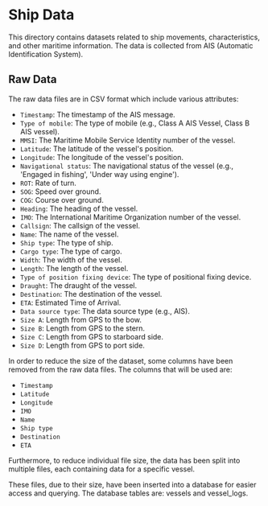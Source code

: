 # Ship Data
This directory contains datasets related to ship movements, characteristics, and other maritime information. The data is collected from AIS (Automatic Identification System).
## Raw Data
The raw data files are in CSV format which include various attributes:
- `Timestamp`: The timestamp of the AIS message.
- `Type of mobile`: The type of mobile (e.g., Class A AIS Vessel, Class B AIS vessel).
- `MMSI`: The Maritime Mobile Service Identity number of the vessel.
- `Latitude`: The latitude of the vessel's position.
- `Longitude`: The longitude of the vessel's position.
- `Navigational status`: The navigational status of the vessel (e.g., 'Engaged in fishing', 'Under way using engine').
- `ROT`: Rate of turn.
- `SOG`: Speed over ground.
- `COG`: Course over ground.
- `Heading`: The heading of the vessel.
- `IMO`: The International Maritime Organization number of the vessel.
- `Callsign`: The callsign of the vessel.
- `Name`: The name of the vessel.
- `Ship type`: The type of ship.
- `Cargo type`: The type of cargo.
- `Width`: The width of the vessel.
- `Length`: The length of the vessel.
- `Type of position fixing device`: The type of positional fixing device.
- `Draught`: The draught of the vessel.
- `Destination`: The destination of the vessel.
- `ETA`: Estimated Time of Arrival.
- `Data source type`: The data source type (e.g., AIS).
- `Size A`: Length from GPS to the bow.
- `Size B`: Length from GPS to the stern.
- `Size C`: Length from GPS to starboard side.
- `Size D`: Length from GPS to port side.

In order to reduce the size of the dataset, some columns have been removed from the raw data files. The columns that will be used are:
- `Timestamp`
- `Latitude`
- `Longitude`
- `IMO`
- `Name`
- `Ship type`
- `Destination`
- `ETA`

Furthermore, to reduce individual file size, the data has been split into multiple files, each containing data for a specific vessel.

These files, due to their size, have been inserted into a database for easier access and querying. The database tables are: vessels and vessel_logs.